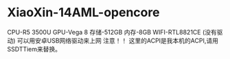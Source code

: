 # XiaoXin-14AML-opencore
CPU-R5 3500U
GPU-Vega 8
存储-512GB
内存-8GB
WIFI-RTL8821CE (没有驱动) 可以用安卓USB网络驱动来上网
注意！！
这里的ACPI是我本机的ACPI,请用SSDTTiem来替换。
